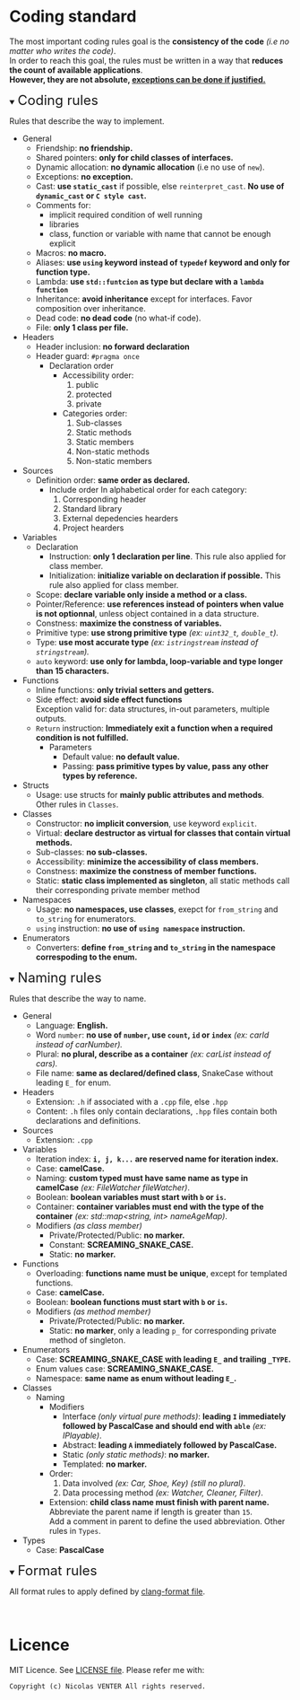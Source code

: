 # Coding standard

The most important coding rules goal is the **consistency of the code** *(i.e no matter who writes the code)*.  
In order to reach this goal, the rules must be written in a way that **reduces the count of available applications**.  
<b>However, they are not absolute, <u>exceptions can be done if justified.</u></b>

<details open><summary><font size="5" id="coding-rules">Coding rules</font></summary>

Rules that describe the way to implement.
- General
  - Friendship: **no friendship.**
  - Shared pointers: **only for child classes of interfaces.**
  - Dynamic allocation: **no dynamic allocation** (i.e no use of `new`).
  - Exceptions: **no exception.**
  - Cast: **use `static_cast`** if possible, else `reinterpret_cast`. **No use of `dynamic_cast` or `C style cast`.**
  - Comments for:
    - implicit required condition of well running
    - libraries
    - class, function or variable with name that cannot be enough explicit
  - Macros: **no macro.**
  - Aliases: **use `using` keyword instead of `typedef` keyword and only for function type.**
  - Lambda: **use `std::funtcion` as type but declare with a `lambda function`**
  - Inheritance: **avoid inheritance** except for interfaces. Favor composition over inheritance.
  - Dead code: **no dead code** (no what-if code).
  - File: **only 1 class per file.**
- Headers
  - Header inclusion: **no forward declaration**
  - Header guard: `#pragma once`
    - Declaration order
      - Accessibility order:
          1. public
          2. protected
          3. private
      - Categories order:
          1. Sub-classes
          2. Static methods
          3. Static members
          4. Non-static methods
          5. Non-static members
- Sources
  - Definition order: **same order as declared.**
    - Include order
        In alphabetical order for each category:
        1. Corresponding header
        2. Standard library
        3. External depedencies hearders
        4. Project hearders
- Variables
  - Declaration
    - Instruction: **only 1 declaration per line**. This rule also applied for class member.
    - Initialization: **initialize variable on declaration if possible.** This rule also applied for class member.
  - Scope: **declare variable only inside a method or a class.**
  - Pointer/Reference: **use references instead of pointers when value is not optionnal**, unless object contained in a data structure.
  - Constness: **maximize the constness of variables.**
  - Primitive type: **use strong primitive type** *(ex: `uint32_t`, `double_t`).*
  - Type: **use most accurate type** *(ex: `istringstream` instead of `stringstream`).*
  - `auto` keyword: **use only for lambda, loop-variable and type longer than 15 characters.**
- Functions
  - Inline functions: **only trivial setters and getters.**
  - Side effect: **avoid side effect functions**  
      Exception valid for: data structures, in-out parameters, multiple outputs.
  - `Return` instruction: **Immediately exit a function when a required condition is not fulfilled.**
    - Parameters
      - Default value: **no default value.**
      - Passing: **pass primitive types by value, pass any other types by reference.**
- Structs
  - Usage: use structs for **mainly public attributes and methods**.  
    Other rules in `Classes`.
- Classes
  - Constructor: **no implicit conversion**, use keyword `explicit`.
  - Virtual: **declare destructor as virtual for classes that contain virtual methods.**
  - Sub-classes: **no sub-classes.**
  - Accessibility: **minimize the accessibility of class members.**
  - Constness: **maximize the constness of member functions.**
  - Static: **static class implemented as singleton**, all static methods call their corresponding private member method
- Namespaces
  - Usage: **no namespaces, use classes**, exepct for `from_string` and `to_string` for enumerators.
  - `using` instruction: **no use of `using namespace` instruction.**
- Enumerators
  - Converters: **define `from_string` and `to_string` in the namespace correspoding to the enum.**
</details>

<details open><summary><font size="5" id="naming-rules">Naming rules</font></summary>

Rules that describe the way to name.  
- General
  - Language: **English.**
  - Word `number`: **no use of `number`, use `count`, `id` or `index`** *(ex: carId instead of carNumber).*
  - Plural: **no plural, describe as a container** *(ex: carList instead of cars).*
  - File name: **same as declared/defined class**, SnakeCase without leading `E_` for enum.
- Headers
  - Extension: `.h` if associated with a `.cpp` file, else `.hpp`
  - Content: `.h` files only contain declarations, `.hpp` files contain both declarations and definitions.
- Sources
  - Extension: `.cpp`
- Variables
  - Iteration index: **`i, j, k...` are reserved name for iteration index.**
  - Case: **camelCase.**
  - Naming: **custom typed must have same name as type in camelCase** *(ex: FileWatcher fileWatcher)*.
  - Boolean: **boolean variables must start with `b` or `is`.**
  - Container: **container variables must end with the type of the container** *(ex: std::map<string, int> nameAgeMap)*.
  - Modifiers *(as class member)*
    - Private/Protected/Public: **no marker.**
    - Constant: **SCREAMING_SNAKE_CASE.**
    - Static: **no marker.**
- Functions
  - Overloading: **functions name must be unique**, except for templated functions.
  - Case: **camelCase.**
  - Boolean: **boolean functions must start with `b` or `is`.**
  - Modifiers *(as method member)*
    - Private/Protected/Public: **no marker.**
    - Static: **no marker**, only a leading `p_` for corresponding private method of singleton.
- Enumerators
  - Case: **SCREAMING_SNAKE_CASE with leading `E_` and trailing `_TYPE`.**
  - Enum values case: **SCREAMING_SNAKE_CASE.**
  - Namespace: **same name as enum without leading `E_`.**
- Classes
  - Naming
    - Modifiers
      - Interface *(only virtual pure methods)*: **leading `I` immediately followed by PascalCase and should end with `able`** *(ex: IPlayable)*.
      - Abstract: **leading `A` immediately followed by PascalCase.**
      - Static *(only static methods)*: **no marker.**
      - Templated: **no marker.**
    - Order:
      1. Data involved *(ex: Car, Shoe, Key)* *(still no plural)*.
      2. Data processing method *(ex: Watcher, Cleaner, Filter)*.
    - Extension: **child class name must finish with parent name.**  
      Abbreviate the parent name if length is greater than `15`.  
      Add a comment in parent to define the used abbreviation.
    Other rules in `Types`.
- Types
  - Case: **PascalCase**
</details>

<details open><summary><font size="5" id="format-rules">Format rules</font></summary>

All format rules to apply defined by [clang-format file](.clang-format).
</details>
<br>

# Licence

MIT Licence. See [LICENSE file](LICENSE).
Please refer me with:

	Copyright (c) Nicolas VENTER All rights reserved.
